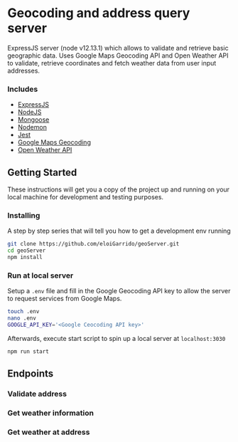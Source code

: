 # Geocoding and address query server

ExpressJS server (node v12.13.1) which allows to validate and retrieve basic geographic data. Uses Google Maps Geocoding API and Open Weather API to validate, retrieve coordinates and fetch weather data from user input addresses. 

### Includes

- [ExpressJS](https://expressjs.com)
- [NodeJS](https://nodejs.org/en/)
- [Mongoose](http://mongoosejs.com/docs/guide.html)
- [Nodemon](https://nodemon.io/)
- [Jest](https://jestjs.io/en/)
- [Google Maps Geocoding](https://developers.google.com/maps/documentation/geocoding/start)
- [Open Weather API](https://developers.google.com/maps/documentation/geocoding/start)


## Getting Started

These instructions will get you a copy of the project up and running on your local machine for development and testing purposes.

### Installing

A step by step series that will tell you how to get a development env running

```bash
git clone https://github.com/eloiGarrido/geoServer.git
cd geoServer
npm install
```

### Run at local server

Setup a `.env` file and fill in the Google Geocoding API key to allow the server to request services from Google Maps. 
```bash
touch .env
nano .env
GOOGLE_API_KEY='<Google Ceocoding API key>'
```
Afterwards, execute start script to spin up a local server at `localhost:3030`
```bash
npm run start
```

## Endpoints

### Validate address

### Get weather information

### Get weather at address